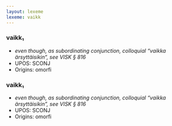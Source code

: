 ```yaml
---
layout: lexeme
lexeme: vaikk
---
```


###  vaikk₁

* _even though, as subordinating conjunction, colloquial “vaikka ärsyttäisikin“, see VISK § 816_
* UPOS:  SCONJ
* Origins: omorfi 


###  vaikk₁

* _even though, as subordinating conjunction, colloquial “vaikka ärsyttäisikin”, see VISK § 816_
* UPOS:  SCONJ
* Origins: omorfi 

